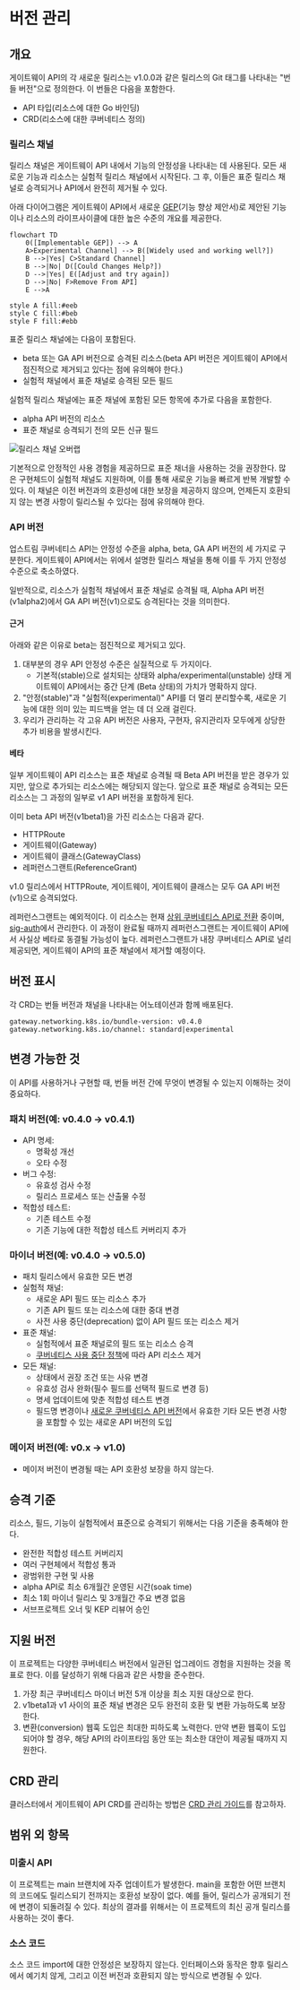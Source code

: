 # 버전 관리

## 개요
게이트웨이 API의 각 새로운 릴리스는 v1.0.0과 같은 릴리스의 Git 태그를 나타내는
"번들 버전"으로 정의한다.
이 번들은 다음을 포함한다.

* API 타입(리소스에 대한 Go 바인딩)
* CRD(리소스에 대한 쿠버네티스 정의)

### 릴리스 채널
릴리스 채널은 게이트웨이 API 내에서 기능의 안정성을 나타내는 데 사용된다.
모든 새로운 기능과 리소스는 실험적 릴리스 채널에서 시작된다.
그 후,
이들은 표준 릴리스 채널로 승격되거나 API에서 완전히 제거될 수 있다.

아래 다이어그램은 게이트웨이 API에서 새로운
[GEP](../geps/overview.md)(기능 향상 제안서)로 제안된 기능이나
리소스의 라이프사이클에 대한 높은 수준의 개요를 제공한다.

```mermaid
flowchart TD
    0([Implementable GEP]) --> A
    A>Experimental Channel] --> B([Widely used and working well?])
    B -->|Yes| C>Standard Channel]
    B -->|No| D([Could Changes Help?])
    D -->|Yes| E([Adjust and try again])
    D -->|No| F>Remove From API]
    E -->A

style A fill:#eeb
style C fill:#beb
style F fill:#ebb
```

표준 릴리스 채널에는 다음이 포함된다.

* beta 또는 GA API 버전으로 승격된 리소스(beta API 버전은 게이트웨이 API에서 점진적으로 제거되고 있다는 점에
  유의해야 한다.)
* 실험적 채널에서 표준 채널로 승격된 모든 필드

실험적 릴리스 채널에는 표준 채널에 포함된 모든 항목에 추가로 다음을
포함한다.

* alpha API 버전의 리소스
* 표준 채널로 승격되기 전의 모든 신규 필드

![릴리스 채널 오버랩](../images/release-channel-overlap.svg)
<!-- Source: https://docs.google.com/presentation/d/1sfZTV-vlisDUIie_iK_B2HqKia_querT6m6T2_vbAk0/edit -->

기본적으로 안정적인 사용 경험을 제공하므로 표준 채너을 사용하는 것을 권장한다.
많은 구현체드이 실험적 채널도 지원하며, 이를 통해 새로운 기능을 빠르게 반복 개발할 수 있다.
이 채널은 이전 버전과의 호환성에 대한 보장을 제공하지 않으며,
언제든지 호환되지 않는 변경 사항이
릴리스될 수 있다는 점에 유의해야 한다.

### API 버전
업스트림 쿠버네티스 API는 안정성 수준을 alpha, beta, GA API 버전의 세 가지로 구분한다.
게이트웨이 API에서는 위에서 설명한 릴리스 채널을 통해
이를 두 가지 안정성 수준으로 축소하였다.

일반적으로, 리소스가 실험적 채널에서 표준 채널로 승격될 때,
Alpha API 버전(v1alpha2)에서 GA API 버전(v1)으로도
승격된다는 것을 의미한다.

#### 근거
아래와 같은 이유로 beta는 점진적으로 제거되고 있다.

1. 대부분의 경우 API 안정성 수준은 실질적으로 두 가지이다.
   - 기본적(stable)으로 설치되는 상태와 alpha/experimental(unstable) 상태
   게이트웨이 API에서는 중간 단계 (Beta 상태)의 가치가 명확하지 않다.
2. "안정(stable)"과 "실험적(experimental)" API를 더 멀리 분리할수록,
   새로운 기능에 대한 의미 있는 피드백을 얻는 데 더 오래 걸린다.
3. 우리가 관리하는 각 고유 API 버전은
   사용자, 구현자, 유지관리자 모두에게 상당한 추가 비용을 발생시킨다.

#### 베타
일부 게이트웨이 API 리소스는 표준 채널로 승격될 때 Beta API 버전을 받은 경우가 있지만,
앞으로 추가되는 리소스에는 해당되지 않는다.
앞으로 표준 채널로 승격되는 모든 리소스는
그 과정의 일부로 v1 API 버전을 포함하게 된다.

이미 beta API 버전(v1beta1)을 가진 리소스는 다음과 같다.

* HTTPRoute
* 게이트웨이(Gateway)
* 게이트웨이 클래스(GatewayClass)
* 레퍼런스그랜트(ReferenceGrant)

v1.0 릴리스에서 HTTPRoute, 게이트웨이, 게이트웨이 클래스는 모두 GA API 버전(v1)으로
승격되었다.

레퍼런스그랜트는 예외적이다.
이 리소스는
현재 [상위 쿠버네티스 API로 전환](https://github.com/kubernetes/enhancements/issues/3766) 중이며,
[sig-auth](https://github.com/kubernetes/community/blob/master/sig-auth/README.md)에서
관리한다.
이 과정이 완료될 때까지 레퍼런스그랜트는 게이트웨이 API에서 사실상 베타로 동결될 가능성이 높다.
레퍼런스그랜트가 내장 쿠버네티스 API로 널리 제공되면,
게이트웨이 API의 표준 채널에서 제거할 예정이다.

## 버전 표시
각 CRD는 번들 버전과 채널을 나타내는 어노테이션과 함께
배포된다.

```
gateway.networking.k8s.io/bundle-version: v0.4.0
gateway.networking.k8s.io/channel: standard|experimental
```

## 변경 가능한 것
이 API를 사용하거나 구현할 때,
번들 버전 간에 무엇이 변경될 수 있는지 이해하는 것이 중요하다.

### 패치 버전(예: v0.4.0 -> v0.4.1)
* API 명세:
    * 명확성 개선
    * 오타 수정
* 버그 수정:
    * 유효성 검사 수정
    * 릴리스 프로세스 또는 산출물 수정
* 적합성 테스트:
    * 기존 테스트 수정
    * 기존 기능에 대한 적합성 테스트 커버리지 추가

### 마이너 버전(예: v0.4.0 -> v0.5.0)
* 패치 릴리스에서 유효한 모든 변경
* 실험적 채널:
    * 새로운 API 필드 또는 리소스 추가
    * 기존 API 필드 또는 리소스에 대한 중대 변경
    * 사전 사용 중단(deprecation) 없이 API 필드 또는 리소스 제거
* 표준 채널:
    * 실험적에서 표준 채널로의 필드 또는 리소스 승격
    * [쿠버네티스 사용 중단 정책](https://kubernetes.io/docs/reference/using-api/deprecation-policy/)에 따라
      API 리소스 제거
* 모든 채널:
    * 상태에서 권장 조건 또는 사유 변경
    * 유효성 검사 완화(필수 필드를 선택적 필드로 변경 등)
    * 명세 업데이트에 맞춘 적합성 테스트 변경
    * 필드명 변경이나
      [새로운 쿠버네티스 API 버전](https://kubernetes.io/ko/docs/reference/using-api/#api-%EB%B2%84%EC%A0%84-%EA%B7%9C%EC%B9%99)에서 
      유효한 기타 모든 변경 사항을 포함할 수 있는 새로운 API 버전의 도입

### 메이저 버전(예: v0.x -> v1.0)
* 메이저 버전이 변경될 때는 API 호환성 보장을 하지 않는다.

## 승격 기준
리소스, 필드, 기능이 실험적에서 표준으로 승격되기 위해서는
다음 기준을 충족해야 한다.

* 완전한 적합성 테스트 커버리지
* 여러 구현체에서 적합성 통과
* 광범위한 구현 및 사용
* alpha API로 최소 6개월간 운영된 시간(soak time)
* 최소 1회 마이너 릴리스 및 3개월간 주요 변경 없음
* 서브프로젝트 오너 및 KEP 리뷰어 승인

## 지원 버전
이 프로젝트는 다양한 쿠버네티스 버전에서 일관된 업그레이드 경험을 지원하는 것을 목표로 한다.
이를 달성하기 위해 다음과 같은 사항을 준수한다.

1. 가장 최근 쿠버네티스 마이너 버전 5개 이상을 최소 지원 대상으로 한다.
2. v1beta1과 v1 사이의 표준 채널 변경은 모두 완전히
   호환 및 변환 가능하도록 보장한다.
3. 변환(conversion) 웹훅 도입은 최대한 피하도록 노력한다.
   만약 변환 웹훅이 도입되어야 할 경우,
   해당 API의 라이프타임 동안 또는 최소한 대안이 제공될 때까지 지원한다.

## CRD 관리
클러스터에서 게이트웨이 API CRD를 관리하는 방법은 [CRD 관리 가이드](../guides/crd-management.md)를
참고하자.

## 범위 외 항목
### 미출시 API
이 프로젝트는 main 브랜치에 자주 업데이트가 발생한다.
main을 포함한 어떤 브랜치의 코드에도 릴리스되기 전까지는 호환성 보장이 없다.
예를 들어, 릴리스가 공개되기 전에 변경이 되돌려질 수 있다.
최상의 결과를 위해서는 이 프로젝트의 최신 공개 릴리스를
사용하는 것이 좋다.

### 소스 코드
소스 코드 import에 대한 안정성은 보장하지 않는다.
인터페이스와 동작은 향후 릴리스에서 예기치 않게,
그리고 이전 버전과 호환되지 않는 방식으로 변경될 수 있다.
